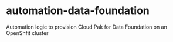 # automation-data-foundation
Automation logic to provision Cloud Pak for Data Foundation on an OpenShfit cluster
